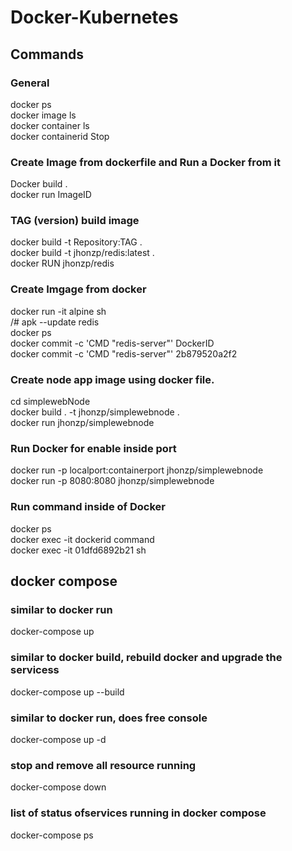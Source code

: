 # Docker-Kubernetes
## Commands
### General
docker ps <br />
docker image ls <br />
docker container ls  <br />
docker containerid Stop
### Create Image  from dockerfile and Run a Docker from it
Docker build .  <br />
docker run ImageID 
### TAG (version) build image
docker build -t Repository:TAG . <br />
docker build -t jhonzp/redis:latest . <br />
docker RUN jhonzp/redis
### Create Imgage from docker
docker run -it alpine sh <br />
/# apk --update redis <br />
docker ps <br />
docker commit -c 'CMD "redis-server"' DockerID <br />
docker commit -c 'CMD "redis-server"' 2b879520a2f2
### Create node app image using docker file.
cd simplewebNode <br />
docker build . -t jhonzp/simplewebnode .  <br />
docker run jhonzp/simplewebnode
### Run Docker for enable inside port
docker run -p localport:containerport jhonzp/simplewebnode <br />
docker run -p 8080:8080 jhonzp/simplewebnode
### Run command inside of Docker
docker ps <br />
docker exec -it dockerid command <br />
docker exec -it 01dfd6892b21 sh
## docker compose 
### similar to docker run
docker-compose up
### similar to docker build, rebuild docker and upgrade the servicess
docker-compose up --build
### similar to docker run, does free console
docker-compose up -d
### stop and remove all resource running
docker-compose down
### list of status ofservices running in docker compose
docker-compose ps

